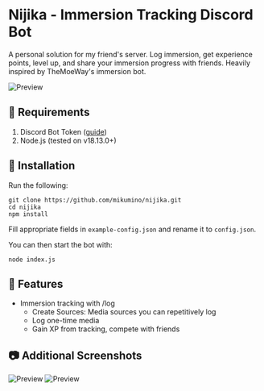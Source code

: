 # Nijika - Immersion Tracking Discord Bot

A personal solution for my friend's server. Log immersion, get experience points, level up, and share your immersion progress with friends. Heavily inspired by TheMoeWay's immersion bot.

![Preview](https://cdn.discordapp.com/attachments/860052392715616266/1135459697760153630/Screenshot_210.png)

## 📃 Requirements

1. Discord Bot Token ([guide](https://discordjs.guide/preparations/setting-up-a-bot-application.html#creating-your-bot))
2. Node.js (tested on v18.13.0+)

## 💾 Installation

Run the following:

```
git clone https://github.com/mikumino/nijika.git
cd nijika
npm install
```

Fill appropriate fields in `example-config.json` and rename it to `config.json`. 

You can then start the bot with:

```
node index.js
```

## 🎊 Features

- Immersion tracking with /log
    - Create Sources: Media sources you can repetitively log
    - Log one-time media
    - Gain XP from tracking, compete with friends

## 📷 Additional Screenshots 

![Preview](https://cdn.discordapp.com/attachments/860052392715616266/1135459697986650112/Screenshot_208.png)
![Preview](https://cdn.discordapp.com/attachments/860052392715616266/1135459698221518858/Screenshot_209.png)
